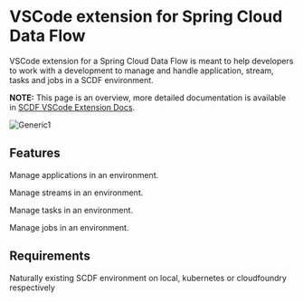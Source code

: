 [vscode-docs-generic-1]: https://raw.githubusercontent.com/spring-projects-experimental/vscode-spring-cloud-dataflow/master/docs/images/vscode-docs-generic-1.png
# VSCode extension for Spring Cloud Data Flow

VSCode extension for a Spring Cloud Data Flow is meant to help developers to
work with a development to manage and handle application, stream, tasks and jobs
in a SCDF environment.

**NOTE:** This page is an overview, more detailed documentation is available in
[SCDF VSCode Extension Docs](https://github.com/spring-projects-experimental/vscode-spring-cloud-dataflow/tree/master/docs).

![Generic1][vscode-docs-generic-1]

## Features

Manage applications in an environment.

Manage streams in an environment.

Manage tasks in an environment.

Manage jobs in an environment.

## Requirements

Naturally existing SCDF environment on local, kubernetes or cloudfoundry respectively

